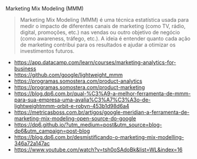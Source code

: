 Marketing Mix Modeling (MMM)

> Marketing Mix Modeling (MMM) é uma técnica estatística usada para medir o impacto de diferentes canais de marketing (como TV, rádio, digital, promoções, etc.) nas vendas ou outro 
objetivo de negócio (como awareness, tráfego, etc.). A ideia é entender quanto cada ação de marketing contribui para os resultados e ajudar a otimizar os investimentos futuros.

- https://app.datacamp.com/learn/courses/marketing-analytics-for-business
- https://github.com/google/lightweight_mmm
- https://programas.somostera.com/product-analytics
- https://programas.somostera.com/product-marketing
- https://blog.dp6.com.br/qual-%C3%A9-a-melhor-ferramenta-de-mmm-para-sua-empresa-uma-avalia%C3%A7%C3%A3o-de-lightweightmmm-orbit-e-robyn-453b1d98d6a4
- https://metricasboss.com.br/artigos/google-meridian-a-ferramenta-de-marketing-mix-modeling-open-source-do-google
- https://dp6.github.io/?utm_medium=post&utm_source=blog-dp6&utm_campaign=post-blog
- https://blog.dp6.com.br/desmistificando-o-marketing-mix-modelling-346a72a147ac
- https://www.youtube.com/watch?v=tsh0oSAdoBk&list=WL&index=16
